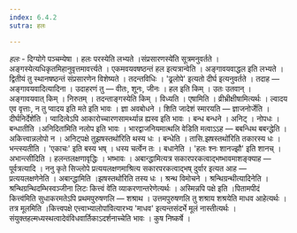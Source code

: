```yaml
---
index: 6.4.2
sutra: हलः

---
```

_हलः_ - दिग्योगे पञ्चम्येषा । हलः परस्येति लभ्यते ।संप्रसारणस्ये॑ति सूत्रमनुवर्तते । अङ्गस्येत्यधिकृतमिहानुवृत्तमावर्त्त्यते । एकमवयवषष्ठन्तं हल इत्यत्रान्वेति । अङ्गावयवाद्धल इति लभ्यते । द्वितीयं तु स्थानषष्ठन्तं संप्रसारणेन विशेष्यते । तदन्तविधिः । 'ढ्रलोपे' इत्यतो दीर्घ इत्यनुवर्तते । तदाह  —  अङ्गावयवादित्यादिना । उदाहरणं तु  —  वीतः, शूनः, जीनः । हल इति किम्  । उतः उतवान् । अङ्गावयवात् किम्  । निरुतम् । तदन्ताङ्गस्येति किम्  । विध्यति । एषामिति । व्रीभ्रीक्षीषामित्यर्थः । ल्वादय एव वृत्ताः, न तु प्वादय इति मते इति भावः । ज्ञा अवबोधने । शिति जादेशं स्मारयति  —  ज्ञाजनोर्जेति । दीर्घनिर्देशे॑ति । प्वादित्वेऽपि आकारोच्चारणसामर्थ्यान्न ह्यस्व इति भावः । बन्ध बन्धने । अनिट् । नोपधः । बन्धातीति ।अनिदिता॑मिति नलोप इति भावः । भारद्वाजनियमात्थलि वेडिति मत्वाऽ‌ऽह —  बबन्धिथ बबन्द्धेति । अकित्त्वान्नलोपो न । अनिट्पक्षे तुझषस्तथो॑रिति थस्य धः । बन्धेति । तासि.झषस्तथो॑रिति तकारस्य धः । भन्त्स्यतीति । 'एकाचः' इति बस्य भष् । धस्य चर्त्वेन तः । बधानेति । 'हलः श्नः शानज्झौ' इति शानच् । अभान्त्सीदिति । हलन्तलक्षणावृद्धिः । भष्भावः । अबान्द्धामित्यत्र सकारपरकत्वाद्भष्भावमाशङ्क्याह —  पूर्वत्रत्यादि । ननु कृते सिज्लोपे प्रत्ययलक्षणमाश्रित्य सकारपरकत्वाद्भष् दुर्वार इत्यत आह —  प्रत्ययलक्षणेनेति । अबान्द्धामिति ।झषस्तथो॑रिति तस्य धः । श्रन्थ विमोचने । श्रन्थिग्रन्थीत्यादिनेति ।श्रन्थिग्रन्थिदम्भिस्वञ्जीना लिटः कित्त्वं वे॑ति व्याकरणान्तरेणेत्यर्थः । अस्मिन्नपि पक्षे इति ।पितामपीदं कित्त्व॑मिति सुधाकरमतेऽपि प्रथमपुरुषणलि  — शश्राथ । उत्तमपुरुषणलि तु शश्राय शश्रयेति माधव आहेत्यर्थः । तत्र मूलमिति ।कित्त्वपक्षे एत्त्वाभ्यालोपा॑वित्यारभ्य 'माधव' इत्यन्तसंदर्भे मूलं नास्तीत्यर्थः । संयुक्तहल्मध्यस्थत्वादेवंविधवार्तिकाऽदर्शनाच्चेति भावः । कुष निष्कर्षे ।
